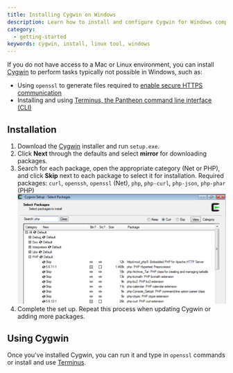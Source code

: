 ```yaml
---
title: Installing Cygwin on Windows
description: Learn how to install and configure Cygwin for Windows computers for Pantheon sites.
category:
  - getting-started
keywords: cygwin, install, linux tool, windows
---
```

If you do not have access to a Mac or Linux environment, you can install [Cygwin](http://cygwin.com) to perform tasks typically not possible in Windows, such as:

* Using `openssl` to generate files required to [enable secure HTTPS communication](https://pantheon.io/docs/articles/sites/domains/adding-a-ssl-certificate-for-secure-https-communication/)
* Installing and using [Terminus, the Pantheon command line interface (CLI)](https://github.com/pantheon-systems/cli)  

## Installation
1. Download the [Cygwin](http://cygwin.com/install.html) installer and run `setup.exe`.
2. Click **Next** through the defaults and select **mirror** for downloading packages.
3. Search for each package, open the appropriate category (Net or PHP), and click **Skip** next to each package to select it for installation. Required packages: `curl`, `openssh`, `openssl` (Net), `php`, `php-curl`, `php-json`, `php-phar` (PHP)
![Select openSSL package](/source/docs/assets/images/cygwin-select-packages.png)
4. Complete the set up. Repeat this process when updating Cygwin or adding more packages.

## Using Cygwin
Once you've installed Cygwin, you can run it and type in `openssl` commands or install and use [Terminus](/docs/articles/local/cli/).
